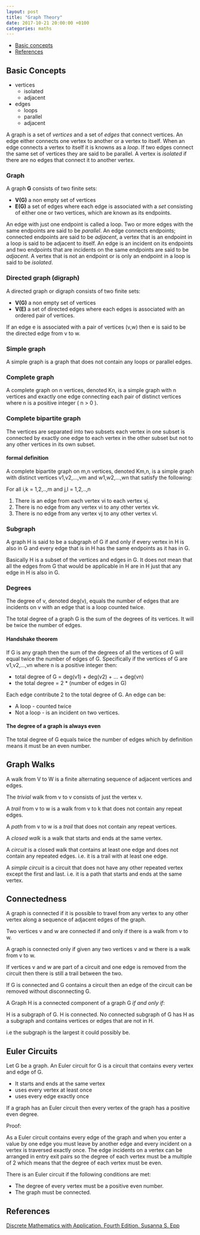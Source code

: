 ```yaml
---
layout: post
title: "Graph Theory"
date: 2017-10-21 20:00:00 +0100
categories: maths
---
```


* [Basic concepts](#basic-concepts)
* [References](#references)

## Basic Concepts

* vertices
  * isolated
  * adjacent
* edges
  * loops
  * parallel
  * adjacent

A graph is a set of _vertices_ and a set of _edges_ that connect vertices. An edge either connects one vertex to another or a vertex to itself.  When an edge connects a vertex to itself it is knowns as a _loop_.  If two edges connect the same set of vertices they are said to be parallel. A vertex is _isolated_ if there are no edges that connect it to another vertex.


### Graph

A graph **G** consists of two finite sets:

* **V(G)** a non empty set of vertices
* **E(G)** a set of edges where each edge is associated with a _set_ consisting of either one or two vertices, which are known as its endpoints.

An edge with just one endpoint is called a loop. Two or more edges with the same endpoints are said to be _parallel_.  An edge connects endpoints; connected endpoints are said to be _adjacent_, a vertex that is an endpoint in a loop is said to be adjacent to itself.  An edge is an incident on its endpoints and two endpoints that are incidents on the same endpoints are said to be _adjacent_.  A vertex that is not an endpoint or is only an endpoint in a loop is said to be _isolated_.


### Directed graph (digraph)

A directed graph or digraph consists of two finite sets:

* **V(G)** a non empty set of vertices
* **V(E)** a set of directed edges where each edges is associated with an ordered pair of vertices.

If an edge e is associated with a pair of vertices (v,w) then e is said to be the directed edge from v to w.


### Simple graph

A simple graph is a graph that does not contain any loops or parallel edges.


### Complete graph

A complete graph on n vertices, denoted Kn, is a simple graph with n vertices and exactly one edge connecting each pair of distinct vertices where n is a positive integer ( n > 0 ).


### Complete bipartite graph

The vertices are separated into two subsets each vertex in one subset is connected by exactly one edge to each vertex in the other subset but not to any other vertices in its own subset.

#### formal definition

A complete bipartite graph on m,n vertices, denoted Km,n, is a simple graph with distinct vertices v1,v2,...,vm and w1,w2,...,wn that satisfy the following:

For all i,k = 1,2,..,m and j,l = 1,2,..,n

1. There is an edge from each vertex vi to each vertex vj.
2. There is no edge from any vertex vi to any other vertex vk.
3. There is no edge from any vertex vj to any other vertex vl.


### Subgraph

A graph H is said to be a subgraph of G if and only if every vertex in H is also in G and every edge that is in H has the same endpoints as it has in G.

Basically H is a subset of the vertices and edges in G. It does not mean that all the edges from G that would be applicable in H are in H just that any edge in H is also in G.


### Degrees

The degree of v, denoted deg(v), equals the number of edges that are incidents on v with an edge that is a loop counted twice.

The total degree of a graph G is the sum of the degrees of its vertices.  It will be twice the number of edges.

#### Handshake theorem

If G is any graph then the sum of the degrees of all the vertices of G will equal twice the number of edges of G.  Specifically if the vertices of G are v1,v2,...,vn where n is a positive integer then:

* total degree of G = deg(v1) + deg(v2) + ... + deg(vn)
* the total degree  = 2 * (number of edges in G)

Each edge contribute 2 to the total degree of G. An edge can be:

* A loop - counted twice
* Not a loop - is an incident on two vertices.

#### The degree of a graph is always even

The total degree of G equals twice the number of edges which by definition means it must be an even number.

## Graph Walks

A walk from V to W is a finite alternating sequence of adjacent vertices and edges.

The *trivial* walk from v to v consists of just the vertex v.

A *trail* from v to w is a walk from v to k that does not contain any repeat edges.

A *path* from v to w is a *trail* that does not contain any repeat vertices.

A *closed walk* is a walk that starts and ends at the same vertex.

A *circuit* is a closed walk that contains at least one edge and does not contain any repeated edges.  i.e. it is a trail with at least one edge.

A *simple circuit* is a circuit that does not have any other repeated vertex except the first and last.  i.e. it is a path that starts and ends at the same vertex.

## Connectedness

A graph is connected if it is possible to travel from any vertex to any other vertex along a sequence of adjacent edges of the graph.

Two vertices v and w are connected if and only if there is a walk from v to w.

A graph is connected only if given any two vertices v and w there is a walk from v to w.

If vertices v and w are part of a circuit and one edge is removed from the circuit then there is still a trail between the two.

If G is connected and G contains a circuit then an edge of the circuit can be removed without disconnecting G.

A Graph H is a connected component of a graph G *if and only if*:

H is a subgraph of G.
H is connected.
No connected subgraph of G has H as a subgraph and contains vertices or edges that are not in H.

i.e the subgraph is the largest it could possibly be.


## Euler Circuits

Let G be a graph. An Euler circuit for G is a circuit that contains every vertex and edge of G.

* It starts and ends at the same vertex
* uses every vertex at least once
* uses every edge exactly once

If a graph has an Euler circuit then every vertex of the graph has a positive even degree.

Proof:

As a Euler circuit contains every edge of the graph and when you enter a value by one edge you must leave by another edge and every incident on a vertex is traversed exactly once. The edge incidents on a vertex can be arranged in entry exit pairs so the degree of each vertex must be a multiple of 2 which means that the degree of each vertex must be even.

There is an Euler circuit if the following conditions are met:

* The degree of every vertex must be a positive even number.
* The graph must be connected.

## References

<!-- Last, First M. Book. City: Publisher, Year Published. Print. -->

[Discrete Mathematics with Application. Fourth Edition. Susanna S. Epp](https://www.amazon.co.uk/Discrete-Mathematics-Applications-International-Susanna/dp/0495826162/ref=sr_1_1?ie=UTF8&qid=1508619365&sr=8-1&keywords=9780495826163)
